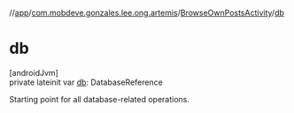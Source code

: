 //[app](../../../index.md)/[com.mobdeve.gonzales.lee.ong.artemis](../index.md)/[BrowseOwnPostsActivity](index.md)/[db](db.md)

# db

[androidJvm]\
private lateinit var [db](db.md): DatabaseReference

Starting point for all database-related operations.
